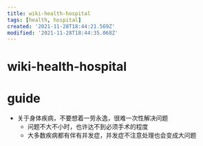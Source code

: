```yaml
---
title: wiki-health-hospital
tags: [health, hospital]
created: '2021-11-28T18:44:21.569Z'
modified: '2021-11-28T18:44:35.068Z'
---
```


# wiki-health-hospital

# guide

- 关于身体疾病，不要想着一劳永逸，很难一次性解决问题
  - 问题不大不小时，也许达不到必须手术的程度
  - 大多数疾病都有伴有并发症，并发症不注意处理也会变成大问题
